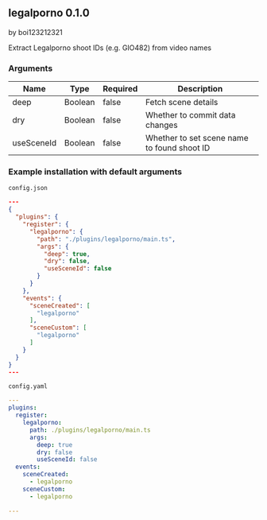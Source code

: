 ## legalporno 0.1.0

by boi123212321

Extract Legalporno shoot IDs (e.g. GIO482) from video names

### Arguments

| Name       | Type    | Required | Description                                 |
| ---------- | ------- | -------- | ------------------------------------------- |
| deep       | Boolean | false    | Fetch scene details                         |
| dry        | Boolean | false    | Whether to commit data changes              |
| useSceneId | Boolean | false    | Whether to set scene name to found shoot ID |

### Example installation with default arguments

`config.json`
```json
---
{
  "plugins": {
    "register": {
      "legalporno": {
        "path": "./plugins/legalporno/main.ts",
        "args": {
          "deep": true,
          "dry": false,
          "useSceneId": false
        }
      }
    },
    "events": {
      "sceneCreated": [
        "legalporno"
      ],
      "sceneCustom": [
        "legalporno"
      ]
    }
  }
}
---
```

`config.yaml`
```yaml
---
plugins:
  register:
    legalporno:
      path: ./plugins/legalporno/main.ts
      args:
        deep: true
        dry: false
        useSceneId: false
  events:
    sceneCreated:
      - legalporno
    sceneCustom:
      - legalporno

---
```
